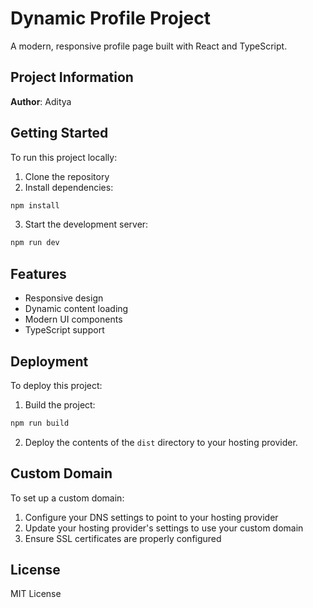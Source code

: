# Dynamic Profile Project

A modern, responsive profile page built with React and TypeScript.

## Project Information

**Author**: Aditya

## Getting Started

To run this project locally:

1. Clone the repository
2. Install dependencies:
```bash
npm install
```
3. Start the development server:
```bash
npm run dev
```

## Features

- Responsive design
- Dynamic content loading
- Modern UI components
- TypeScript support

## Deployment

To deploy this project:

1. Build the project:
```bash
npm run build
```
2. Deploy the contents of the `dist` directory to your hosting provider.

## Custom Domain

To set up a custom domain:

1. Configure your DNS settings to point to your hosting provider
2. Update your hosting provider's settings to use your custom domain
3. Ensure SSL certificates are properly configured

## License

MIT License
